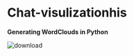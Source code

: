 # Chat-visulizationhis
******Generating **WordClouds** in Python******

![download](https://user-images.githubusercontent.com/38010894/109439546-69b21300-7a37-11eb-8b65-ca4d06198814.png)
